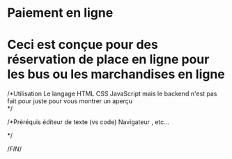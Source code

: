 # Paiement en ligne 


# Ceci  est conçue pour des réservation de place en ligne  pour les bus ou les marchandises en ligne 


/*Utilisation 
Le langage HTML 
CSS 
JavaScript mais le backend n'est pas fait pour juste pour vous montrer un aperçu  
*/



/*Préréquis
    éditeur de texte (vs code)
    Navigateur , etc...

*/

/*FIN*/
